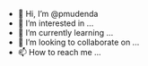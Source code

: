 - 👋 Hi, I’m @pmudenda
- 👀 I’m interested in ...
- 🌱 I’m currently learning ...
- 💞️ I’m looking to collaborate on ...
- 📫 How to reach me ...

<!---
pmudenda/pmudenda is a ✨ special ✨ repository because its `README.md` (this file) appears on your GitHub profile.
You can click the Preview link to take a look at your changes.
--->
